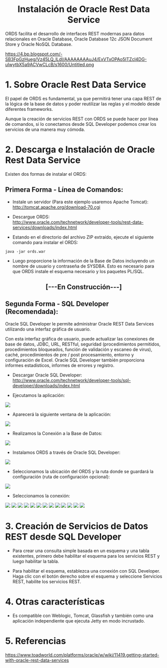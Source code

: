 <h1 align="center">
    Instalación de Oracle Rest Data Service
</h1>


ORDS facilita el desarrollo de interfaces REST modernas para datos relacionales en Oracle Database, Oracle Database 12c JSON Document Store y Oracle NoSQL Database. 


https://4.bp.blogspot.com/-SB3FpGzHueg/Vz45LQ_lLdI/AAAAAAAAuJ4/ExVTxOPAo5ITZcl4DG-uIwytbX5a9ACVwCLcB/s1600/Untitled.png



# 1. Sobre Oracle Rest Data Service

El papel de ORDS es fundamental, ya que permitirá tener una capa REST de la lógica de la base de datos y poder reutilizar las reglas y el modelo desde diferentes frameworks.

Aunque la creación de servicios REST con ORDS se puede hacer por línea de comandos, si lo conectamos desde SQL Developer podemos crear los servicios de una manera muy cómoda.

# 2. Descarga e Instalación de Oracle Rest Data Service

Existen dos formas de instalar el ORDS:

## Primera Forma - Línea de Comandos:

+ Instale un servidor (Para este ejemplo usaremos Apache Tomcat):  
<http://tomcat.apache.org/download-70.cgi>

+ Descargue ORDS:  
<http://www.oracle.com/technetwork/developer-tools/rest-data-services/downloads/index.html>

+ Estando en el directorio del archivo ZIP extraído, ejecute el siguiente comando para instalar el ORDS:  
```
java -jar ords.war
```
+ Luego proporcione la información de la Base de Datos incluyendo un nombre de usuario y contraseña de SYSDBA. Esto es necesario para que ORDS instale el esquema necesario y los paquetes PL/SQL.

<h2 align="center"> [---En Construcción---] </h2>

## Segunda Forma - SQL Developer (Recomendada):

Oracle SQL Developer le permite administrar Oracle REST Data Services utilizando una interfaz gráfica de usuario.

Con esta interfaz gráfica de usuario, puede actualizar las conexiones de base de datos, JDBC, URL, RESTful, seguridad (procedimientos permitidos, procedimientos bloqueados, función de validación y escaneo de virus), caché, procedimientos de pre / post procesamiento, entorno y configuración de Excel. Oracle SQL Developer también proporciona informes estadísticos, informes de errores y registro.

+ Descargar Oracle SQL Developer:  
<http://www.oracle.com/technetwork/developer-tools/sql-developer/downloads/index.html>

+ Ejecutamos la aplicación:  

<img src="http://res.cloudinary.com/dwj4kbnam/image/upload/v1517442306/sshot-199_zsjahm.png">

+ Aparecerá la siguiente ventana de la aplicación:  

<img src="http://res.cloudinary.com/dwj4kbnam/image/upload/v1517442555/sshot-1_y5g2jt.png">

+ Realizamos la Conexión a la Base de Datos:  

<img src="http://res.cloudinary.com/dwj4kbnam/image/upload/v1517929059/sshot-4_degnwx.png">

+ Instalamos ORDS a través de Oracle SQL Developer:  

<img src="http://res.cloudinary.com/dwj4kbnam/image/upload/v1517442943/sshot-2_mais6e.png">

+ Seleccionamos la ubicación del ORDS y la ruta donde se guardará la configuración (ruta de configuración opcional):  

<img src="http://res.cloudinary.com/dwj4kbnam/image/upload/v1517448934/sshot-3_m62sdw.png">

+ Seleccionamos la conexión:

<img src="http://res.cloudinary.com/dwj4kbnam/image/upload/v1517929067/sshot-6_knd2jt.png">

<img src="http://res.cloudinary.com/dwj4kbnam/image/upload/v1517929847/sshot-7_isxxga.png">
<img src="http://res.cloudinary.com/dwj4kbnam/image/upload/v1517929856/sshot-8_otlktk.png">
<img src="http://res.cloudinary.com/dwj4kbnam/image/upload/v1517929856/sshot-9_p0wgqw.png">
<img src="http://res.cloudinary.com/dwj4kbnam/image/upload/v1517929856/sshot-10_nzfmfz.png">
<img src="http://res.cloudinary.com/dwj4kbnam/image/upload/v1517929857/sshot-11_mjemkk.png">
<img src="http://res.cloudinary.com/dwj4kbnam/image/upload/v1517929856/sshot-12_nttbgl.png">
<img src="http://res.cloudinary.com/dwj4kbnam/image/upload/v1517929857/sshot-13_zrgt8w.png">
<img src="http://res.cloudinary.com/dwj4kbnam/image/upload/v1517929856/sshot-14_fcdtgk.png">
<img src="http://res.cloudinary.com/dwj4kbnam/image/upload/v1517929857/sshot-15_marebr.png">
<img src="http://res.cloudinary.com/dwj4kbnam/image/upload/v1517929857/sshot-16_ac7ddq.png">
<img src="http://res.cloudinary.com/dwj4kbnam/image/upload/v1517929857/sshot-17_jxiroh.png">
<img src="http://res.cloudinary.com/dwj4kbnam/image/upload/v1517929857/sshot-18_wzsr1c.png">

# 3. Creación de Servicios de Datos REST desde SQL Developer

+ Para crear una consulta simple basada en un esquema y una tabla existentes, primero debe habilitar el esquema para los servicios REST y luego habilitar la tabla.

+ Para habilitar el esquema, establezca una conexión con SQL Developer. Haga clic con el botón derecho sobre el esquema y seleccione Servicios REST, habilite los servicios REST.

# 4. Otras características

+ Es compatible con Weblogic, Tomcat, Glassfish y también como una aplicación independiente que ejecuta Jetty en modo incrustado.



# 5. Referencias

<https://www.toadworld.com/platforms/oracle/w/wiki/11419.getting-started-with-oracle-rest-data-services>